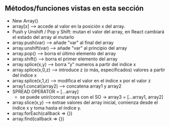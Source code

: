 ## Métodos/funciones vistas en esta sección

- New Array()
- array[x] --> accede al valor en la posición x del array.
- Push y Unshift / Pop y Shift: mutan el valor del array, en React cambiará el estado del array al mutarlo
- array.push(var) --> añade "var" al final del array 
- array.unshift(var) --> añade "var" al principio del array
- array.pop() --> borra el último elemento del array
- array.shift() --> borra el primer elemento del array
- array.splice(x,y) --> borra "y" numeros a partir del indice x
- array.splice(x,0,z) --> introduce z (o más, especificados) valores a partir del índice x
- array.splice(x,1,z) --> modifica el valor en el índice x por el valor z
- array1.concat(array2) --> concatena array1 y array2
- SPREAD OPERATOR = [...array]
  - se puede unir/concat arrays con el SO -> array3 = [...array1, array2]
- array.slice(x,y) --> extrae valores del array inicial, comienza desde el índice x y toma hasta el índice y.
- array.forEach(callback => {})
- array.find(callback => {}) 